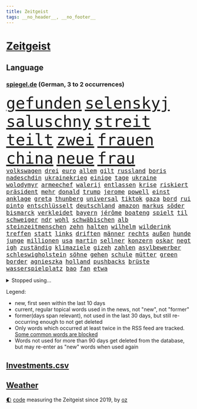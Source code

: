 ```yaml
---
title: Zeitgeist
tags: __no_header__, __no_footer__
---
```


# [Zeitgeist](https://oliz.io/zeitgeist/)

## Language

<h3><a href="https://www.spiegel.de" target="_blank">spiegel.de</a> (German, 3 to 2 occurrences)</h3>
<p style="font-family:monospace">
<span style="font-size:32pt"><a href="news_links.html#gefunden" class="current">gefunden</a></span>
<span style="font-size:32pt"><a href="news_links.html#selenskyj" class="current">selenskyj</a></span>
<span style="font-size:32pt"><a href="news_links.html#saluschny" class="current">saluschny</a></span>
<span style="font-size:32pt"><a href="news_links.html#streit" class="current">streit</a></span>
<span style="font-size:32pt"><a href="news_links.html#teilt" class="current">teilt</a></span>
<span style="font-size:32pt"><a href="news_links.html#zwei" class="current">zwei</a></span>
<span style="font-size:32pt"><a href="news_links.html#frauen" class="current">frauen</a></span>
<span style="font-size:32pt"><a href="news_links.html#china" class="current">china</a></span>
<span style="font-size:32pt"><a href="news_links.html#neue" class="current">neue</a></span>
<span style="font-size:32pt"><a href="news_links.html#frau" class="current">frau</a></span>
<br>
<span style="font-size:12pt"><a href="news_links.html#volkswagen" class="current">volkswagen</a></span>
<span style="font-size:12pt"><a href="news_links.html#drei" class="current">drei</a></span>
<span style="font-size:12pt"><a href="news_links.html#euro" class="current">euro</a></span>
<span style="font-size:12pt"><a href="news_links.html#allem" class="current">allem</a></span>
<span style="font-size:12pt"><a href="news_links.html#gilt" class="current">gilt</a></span>
<span style="font-size:12pt"><a href="news_links.html#russland" class="current">russland</a></span>
<span style="font-size:12pt"><a href="news_links.html#boris" class="current">boris</a></span>
<span style="font-size:12pt"><a href="news_links.html#nadeschdin" class="new">nadeschdin</a></span>
<span style="font-size:12pt"><a href="news_links.html#ukrainekrieg" class="current">ukrainekrieg</a></span>
<span style="font-size:12pt"><a href="news_links.html#einige" class="current">einige</a></span>
<span style="font-size:12pt"><a href="news_links.html#tage" class="current">tage</a></span>
<span style="font-size:12pt"><a href="news_links.html#ukraine" class="current">ukraine</a></span>
<span style="font-size:12pt"><a href="news_links.html#wolodymyr" class="current">wolodymyr</a></span>
<span style="font-size:12pt"><a href="news_links.html#armeechef" class="current">armeechef</a></span>
<span style="font-size:12pt"><a href="news_links.html#walerij" class="current">walerij</a></span>
<span style="font-size:12pt"><a href="news_links.html#entlassen" class="current">entlassen</a></span>
<span style="font-size:12pt"><a href="news_links.html#krise" class="current">krise</a></span>
<span style="font-size:12pt"><a href="news_links.html#riskiert" class="current">riskiert</a></span>
<span style="font-size:12pt"><a href="news_links.html#präsident" class="current">präsident</a></span>
<span style="font-size:12pt"><a href="news_links.html#mehr" class="current">mehr</a></span>
<span style="font-size:12pt"><a href="news_links.html#donald" class="current">donald</a></span>
<span style="font-size:12pt"><a href="news_links.html#trump" class="current">trump</a></span>
<span style="font-size:12pt"><a href="news_links.html#jerome" class="new">jerome</a></span>
<span style="font-size:12pt"><a href="news_links.html#powell" class="new">powell</a></span>
<span style="font-size:12pt"><a href="news_links.html#einst" class="current">einst</a></span>
<span style="font-size:12pt"><a href="news_links.html#anklage" class="current">anklage</a></span>
<span style="font-size:12pt"><a href="news_links.html#greta" class="current">greta</a></span>
<span style="font-size:12pt"><a href="news_links.html#thunberg" class="current">thunberg</a></span>
<span style="font-size:12pt"><a href="news_links.html#universal" class="new">universal</a></span>
<span style="font-size:12pt"><a href="news_links.html#tiktok" class="current">tiktok</a></span>
<span style="font-size:12pt"><a href="news_links.html#gaza" class="current">gaza</a></span>
<span style="font-size:12pt"><a href="news_links.html#bord" class="current">bord</a></span>
<span style="font-size:12pt"><a href="news_links.html#rui" class="current">rui</a></span>
<span style="font-size:12pt"><a href="news_links.html#pinto" class="current">pinto</a></span>
<span style="font-size:12pt"><a href="news_links.html#entschlüsselt" class="new">entschlüsselt</a></span>
<span style="font-size:12pt"><a href="news_links.html#deutschland" class="current">deutschland</a></span>
<span style="font-size:12pt"><a href="news_links.html#amazon" class="current">amazon</a></span>
<span style="font-size:12pt"><a href="news_links.html#markus" class="current">markus</a></span>
<span style="font-size:12pt"><a href="news_links.html#söder" class="current">söder</a></span>
<span style="font-size:12pt"><a href="news_links.html#bismarck" class="new">bismarck</a></span>
<span style="font-size:12pt"><a href="news_links.html#verkleidet" class="current">verkleidet</a></span>
<span style="font-size:12pt"><a href="news_links.html#bayern" class="current">bayern</a></span>
<span style="font-size:12pt"><a href="news_links.html#jérôme" class="new">jérôme</a></span>
<span style="font-size:12pt"><a href="news_links.html#boateng" class="new">boateng</a></span>
<span style="font-size:12pt"><a href="news_links.html#spielt" class="current">spielt</a></span>
<span style="font-size:12pt"><a href="news_links.html#til" class="current">til</a></span>
<span style="font-size:12pt"><a href="news_links.html#schweiger" class="current">schweiger</a></span>
<span style="font-size:12pt"><a href="news_links.html#ndr" class="current">ndr</a></span>
<span style="font-size:12pt"><a href="news_links.html#wohl" class="current">wohl</a></span>
<span style="font-size:12pt"><a href="news_links.html#schwäbischen" class="current">schwäbischen</a></span>
<span style="font-size:12pt"><a href="news_links.html#alb" class="new">alb</a></span>
<span style="font-size:12pt"><a href="news_links.html#steinzeitmenschen" class="new">steinzeitmenschen</a></span>
<span style="font-size:12pt"><a href="news_links.html#zehn" class="current">zehn</a></span>
<span style="font-size:12pt"><a href="news_links.html#halten" class="current">halten</a></span>
<span style="font-size:12pt"><a href="news_links.html#wilhelm" class="current">wilhelm</a></span>
<span style="font-size:12pt"><a href="news_links.html#wilderink" class="new">wilderink</a></span>
<span style="font-size:12pt"><a href="news_links.html#treffen" class="current">treffen</a></span>
<span style="font-size:12pt"><a href="news_links.html#statt" class="current">statt</a></span>
<span style="font-size:12pt"><a href="news_links.html#links" class="current">links</a></span>
<span style="font-size:12pt"><a href="news_links.html#driften" class="new">driften</a></span>
<span style="font-size:12pt"><a href="news_links.html#männer" class="current">männer</a></span>
<span style="font-size:12pt"><a href="news_links.html#rechts" class="current">rechts</a></span>
<span style="font-size:12pt"><a href="news_links.html#außen" class="current">außen</a></span>
<span style="font-size:12pt"><a href="news_links.html#hunde" class="current">hunde</a></span>
<span style="font-size:12pt"><a href="news_links.html#junge" class="current">junge</a></span>
<span style="font-size:12pt"><a href="news_links.html#millionen" class="current">millionen</a></span>
<span style="font-size:12pt"><a href="news_links.html#usa" class="current">usa</a></span>
<span style="font-size:12pt"><a href="news_links.html#martin" class="current">martin</a></span>
<span style="font-size:12pt"><a href="news_links.html#sellner" class="current">sellner</a></span>
<span style="font-size:12pt"><a href="news_links.html#konzern" class="current">konzern</a></span>
<span style="font-size:12pt"><a href="news_links.html#oskar" class="current">oskar</a></span>
<span style="font-size:12pt"><a href="news_links.html#negt" class="new">negt</a></span>
<span style="font-size:12pt"><a href="news_links.html#igh" class="current">igh</a></span>
<span style="font-size:12pt"><a href="news_links.html#zuständig" class="current">zuständig</a></span>
<span style="font-size:12pt"><a href="news_links.html#klimaziele" class="current">klimaziele</a></span>
<span style="font-size:12pt"><a href="news_links.html#gizeh" class="new">gizeh</a></span>
<span style="font-size:12pt"><a href="news_links.html#zahlen" class="current">zahlen</a></span>
<span style="font-size:12pt"><a href="news_links.html#asylbewerber" class="current">asylbewerber</a></span>
<span style="font-size:12pt"><a href="news_links.html#schleswigholstein" class="current">schleswigholstein</a></span>
<span style="font-size:12pt"><a href="news_links.html#söhne" class="current">söhne</a></span>
<span style="font-size:12pt"><a href="news_links.html#gehen" class="current">gehen</a></span>
<span style="font-size:12pt"><a href="news_links.html#schule" class="current">schule</a></span>
<span style="font-size:12pt"><a href="news_links.html#mütter" class="current">mütter</a></span>
<span style="font-size:12pt"><a href="news_links.html#green" class="current">green</a></span>
<span style="font-size:12pt"><a href="news_links.html#border" class="new">border</a></span>
<span style="font-size:12pt"><a href="news_links.html#agnieszka" class="new">agnieszka</a></span>
<span style="font-size:12pt"><a href="news_links.html#holland" class="new">holland</a></span>
<span style="font-size:12pt"><a href="news_links.html#pushbacks" class="current">pushbacks</a></span>
<span style="font-size:12pt"><a href="news_links.html#brüste" class="new">brüste</a></span>
<span style="font-size:12pt"><a href="news_links.html#wasserspielplatz" class="new">wasserspielplatz</a></span>
<span style="font-size:12pt"><a href="news_links.html#bao" class="new">bao</a></span>
<span style="font-size:12pt"><a href="news_links.html#fan" class="current">fan</a></span>
<span style="font-size:12pt"><a href="news_links.html#etwa" class="current">etwa</a></span>
</p>
<details>
<summary>Stopped using...</summary>
<p class="former" style="font-size:12pt">
diktator(1197) hinterlassen(1197) coronakrise(1196) schoss(1196) verzweifelt(1196) xi(1196) alpen(1195) geboren(1195) illegale(1195) ließen(1195) quartal(1195) amsterdam(1194) beispielen(1194) blicken(1194) kolumnist(1194) kraftvoll(1194) leisten(1194) neuem(1194) unbekannten(1194) zuversicht(1194) afrika(1193) erlitten(1192) for(1192) verlierer(1192) zuge(1192) befürchten(1191) digitalisierung(1191) gewaltige(1191) hotel(1191) material(1191) positive(1191) uhr(1191) voran(1191) chelsea(1190) lastwagen(1190) sexueller(1190) szenen(1190) tests(1190) zivilisten(1190) 400(1189) and(1189) gebrochen(1189) lobt(1189) tschechien(1189) witz(1189) aktuell(1188) informationen(1188) kostet(1188) nigeria(1188) stürmer(1188) who(1188) 31(1187) belasten(1187) historische(1187) langen(1187) maßnahme(1187) weltwirtschaft(1187) beteiligten(1186) dreimal(1186) fliehen(1186) leid(1186) schwangere(1186) smartphone(1186) meinem(1185) börse(1184) konflikte(1184) meint(1184) mieter(1184) schicken(1184) abstand(1183) aufgehoben(1183) feuerwehrleute(1183) kontakte(1183) leichen(1183) pflanzen(1183) regt(1183) satz(1183) verspielt(1183) aufruf(1182) fortgesetzt(1182) jüngere(1182) überholt(1182) oppositionelle(1181) entsetzt(1180) venezuela(1180) zerstören(1178) affäre(1177) aufgenommen(1177) ebenso(1176) taliban(1174) monats(1173) spiegelumfrage(1172) vorgänger(1170) rollt(1169) aufgetaucht(1167) erstochen(1167) ausgesetzt(1166) auseinandersetzung(1163) sportler(1162) automatisch(1161) retter(1161) fortsetzung(1160) afrikas(1154) kontert(1143) ausgetragen(1138) teuren(1137) abschluss(1129) leiter(1108) niederländer(1092) orte(1037) politikern(1030) rumänien(1012) waldbrände(969) 38(960) videoaufnahmen(957) serbien(953) 72(919) landsleute(903) flut(900) gesund(899) ausgefallen(898) 120(894) zerstörten(892) börsen(872) schlafen(866) dokumentiert(839) rosa(810) hals(808) roth(801) härte(799) militärischen(782) museen(779) stephen(775) sank(772) brennt(765) geschah(748) symbol(748) propaganda(746) match(732) bonn(729) geplatzt(728) überzeugung(713) 49(711) gastbeitrag(711) einheit(710) verantwortlichen(701) abseits(697) unwetter(695) sklaverei(683) jennifer(681) zugenommen(681) baustelle(674) gebiete(674) kriegsverbrechen(672) eingetroffen(670) beben(658) ungewiss(658) bewusst(657) besetzten(653) fernen(640) ertrinken(635) ufer(630) dahin(623) erfurt(616) trocken(613) unterlag(613) unterliegt(611) 110(595) jugendlicher(589) tiefer(588) joshua(586) paderborn(586) irgendwann(581) zulassung(581) älter(568) verstoßen(566) 16jähriger(565) image(562) kampagne(558) riesig(557) olympiasieger(555) legal(551) zuhause(549) aufgaben(546) chinesen(544) innenstadt(544) umweltschützer(539) träume(536) globalen(534) zivile(532) raten(523) pleiten(520) wunderbar(518) amerikanischer(515) sicherer(515) ukrainerusslandnews(515) menschheit(514) jude(506) verstöße(504) dunkle(493) feierten(490) freigegeben(488) aufholjagd(487) branchen(486) eingeschaltet(478) dokumentieren(477) sohnes(474) kompliziert(472) niederlagen(472) belege(464) knappe(463) schmeckt(461) katze(460) schauplatz(458) deuten(456) spaltet(456) karriereberaterin(448) schwarzer(446) überzeugte(443) spielzeug(436) geschmack(433) pistole(430) reichlich(427) adolf(425) gleise(425) ausgemacht(424) verunsichert(421) gedroht(415) serbische(414) mexikanischen(403) vermeldet(402) vulkan(399) fachkräften(396) überstanden(393) überschritten(391) tauchte(390) leblos(388) professionell(388) brettspiele(387) rammt(385) trieb(385) kulturstaatsministerin(383) venedig(383) kongo(382) heimische(381) veränderte(381) lockt(378) umstrittener(378) nannte(377) passanten(376) interessante(375) flasche(371) statistik(371) sachsens(370) erleidet(368) aussieht(367) prozesse(367) rivale(363) befasst(359) bewahren(356) fahrbahn(356) republikanische(355) weimar(353) gravierende(351) inseln(351) islamistischen(351) günstigen(349) gedemütigt(347) schweres(345) juristischen(341) anderswo(340) 46(339) angezündet(336) karin(336) verschwundenen(333) 130(332) geschnappt(331) außergewöhnlich(328) berlinkreuzberg(326) kommentare(326) uhren(325) verstoß(320) norditalien(315) verkäufer(315) blüht(313) betreiben(311) fließen(310) verstand(310) wänden(310) 15jährigen(309) leuchten(307) bier(303) hellt(303) wanderer(301) überwunden(301) hohes(300) elbe(297) erschaffen(294) hauseigentümer(294) geflüchtet(293) überflutungen(293) wrack(292) gefangen(291) li(291) gründung(290) hakenkreuze(290) glas(288) prosieben(284) tätern(283) drohte(281) feierlichkeiten(276) flüchtende(275) gemälde(275) fußballverband(274) jim(274) klares(274) kuss(274) set(274) solaranlagen(274) nirgendwo(273) sichere(273) aufschwung(272) basketballer(272) prämien(271) trümmerfeld(270) alarmbereitschaft(269) urlauber(268) versuchter(267) beine(266) eingeschlagen(266) konkret(266) ausgehen(263) kolleginnen(263) lebenszeichen(263) erneuern(262) christen(261) trikot(261) überfahren(260) buchen(259) explodiert(255) yoga(254) ken(250) traurige(250) branchenverband(243) gelernt(243) schiffen(243) zwischendurch(241) drohnenangriffe(240) heiklen(237) überflutete(237) schlagabtausch(236) bestritten(235) einwanderung(234) achtjährige(232) blicke(231) mobilität(231) kalifornischen(230) rekrutiert(229) wärme(229) kronprinz(227) qualifiziert(227) scott(227) website(227) spielerin(226) verweis(226) cool(225) saudische(225) hitzewellen(224) brandstiftung(223) gestrandet(222) luftangriffen(222) elend(221) gasspeicher(221) budget(219) familienvater(218) frühestens(218) gelte(218) unfallort(218) bremse(217) politologe(217) älterer(217) vučić(213) überprüft(212) fasziniert(211) festgestellt(211) anschluss(210) inferno(209) philosoph(209) zwanzig(209) gündoğan(208) bunter(207) abgeschoben(206) polizeigewahrsam(205) schleppend(205) plakate(203) steve(203) auswahl(202) hergestellt(201) seenot(201) überflutet(201) 2013(199) fällig(199) spaghetti(198) speziellen(198) warnungen(198) ärmelkanal(198) entsprechend(197) geeignet(197) jemanden(197) schlichten(197) tierwohl(197) weltkulturerbe(197) dunkelsten(196) eindringen(196) selbstoptimierung(194) düsseldorfer(191) selbstbewusst(188) leuchtet(185) stockt(185) verdankt(185) bodensee(184) clemens(184) überschwemmt(184) leitartikel(183) zweitgrößten(183) geklettert(182) klassische(182) vorort(182) schmerzhaft(180) verkehrswende(180) zwölfjährige(180) belästigungen(177) brandmauer(177) palästinensische(176) behrens(175) sicherheitsmaßnahmen(175) metropole(174) geflohen(173) vollen(173) immobilienmarkt(172) nächster(171) reservisten(170) service(170) butter(169) iphone(169) belohnt(167) pyrotechnik(166) sagten(164) gefährliches(163) gezündet(163) liebeskummer(163) maximal(163) erschweren(161) schiene(160) lehnte(159) küsten(158) algerien(156) entwicklungshilfe(156) monatelange(156) ernten(155) repression(155) schmerzhaften(155) überstunden(155) geschätzt(154) fahrschein(153) stoppte(153) bestens(152) dauerte(152) flügel(152) überqueren(152) besuchte(151) fußballerin(151) matsch(151) populär(151) gregor(150) gysi(150) rutschte(149) hausarrest(148) hebel(148) konjunkturflaute(148) passau(147) sichergestellt(147) birmingham(145) usschauspielerin(145) beispiellosen(144) organisierten(143) stieß(143) judenhass(142) wahrzeichen(142) allgäuer(141) flüsse(140) inhaber(140) arbeitskräftemangel(139) bürgerinnen(139) nowitzki(137) publikums(137) sekt(137) bedauert(136) technisch(136) knacken(135) zypern(135) anfänger(134) neubauten(134) schwänzen(134) arbeitszeiterfassung(133) checker(133) einrichtung(133) johann(133) tobi(133) usbundesstaaten(133) überlegt(133) kontrollverlust(132) sperrte(132) nachteile(131) rufe(131) schusswaffenangriff(131) zweitgrößte(131) uswahl(130) weltmeistertitel(130) beliebtesten(129) disziplin(129) schwester(129) thiel(129) ausgeweitet(128) erbgut(128) kassel(128) gleicht(127) traurigen(127) abgesetzt(126) explodierte(126) normales(126) nötige(126) rückenschmerzen(126) topspiel(126) indiz(125) antisemitischen(123) autounfall(122) überraschungen(122) gegenschlägen(121) königspaar(121) schlechtesten(121) glänzt(120) heutzutage(120) kapitolsturm(120) glasfaser(119) muslimische(119) polizeiwache(119) verspielte(119) engländer(118) serbiens(117) wankt(117) jubiläum(116) aufwendig(115) streamen(115) entertainment(114) kürt(113) perfides(113) kimmich(112) versinkt(112) völkerrecht(112) aufgebrochen(111) dankbar(111) hartnäckig(111) roll(111) isst(110) mehrmals(110) kritikerin(109) 1981(108) ausbruch(108) millionensumme(108) 54jähriger(107) krimineller(107) generationen(106) sonnen(106) verbrennungen(106) hitzigen(105) längerem(105) profiteure(105) seeblockade(105) singen(105) beschuldigen(104) geiger(104) geschenke(104) konzentriert(104) naomi(104) produktionsfirma(104) ägyptens(104) kanadier(103) pflegte(103) asylbewerbern(102) raumstation(102) sechsjähriger(102) hilfsgüter(101) zentralrat(101) industrieverband(100) überfüllt(100) enormen(99) schafften(99) ablegen(98) populistische(98) rekordzahl(98) 41jährige(97) 67jährige(97) blinder(97) flieht(97) gerechnet(97) knappen(97) manufaktur(97) osteuropa(97) belgrad(96) haftbefehle(95) tante(95) befanden(94) galatasaray(94) preisbremsen(94) ausfälle(92) jüngster(92) philippinische(92) alina(91) andrij(91) bedeutendes(91) stimmte(91) absicht(90) angerufen(90) bauten(90) dividenden(90) eisschild(90) gerätselt(90) gesteuert(90) immobilienkauf(90) terzić(90) überspringt(90) anspannung(89) einsätzen(89) glänzend(89) kriegen(89) leistete(89) mexikos(89) verweht(89) waffenverbot(89) erdstößen(88) ernähren(88) inselkette(88) kinderreisepass(88) kommissarin(88) landesweit(88) q(88) rock(88) verhaftungen(88) größenwahn(87) höchster(87) pragmatismus(87) rutschen(87) schuster(87) spielberg(87) weiterem(87) wettbewerben(87) zentralrats(87) überwiegend(87) diplomatie(86) fahrwerk(86) heizt(86) niedergelassenen(86) tierarzt(86) 1100(85) überraschende(85) afghanischen(84) aston(84) gezählt(84) stadtzentrum(84) thronfolger(84) 45000(83) ausreisen(83) produzenten(83) reisegruppen(83) sicherheitsvorkehrungen(83) unvollendete(83) dreistellige(82) horrorszenen(82) kriegsschäden(82) bekennen(81) gegenfahrbahn(81) gesicherten(81) maske(81) ssv(81) terrororganisation(81) erlangen(80) knast(80) overtourism(80) zölle(80) anwohnern(79) aufwärts(79) auseinandersetzungen(79) bosse(79) heiligabend(79) jahrelange(79) propalästinensische(79) zugesetzt(79) awdijiwka(78) nachbar(78) steuerte(78) aufrüstung(77) gezerrt(77) tödliches(77) architekt(76) bulgariens(76) eingedrungen(76) enthält(76) israelgazanews(76) kampfbrigade(76) vegan(76) afghanen(75) afghaninnen(75) grünenabgeordnete(75) hamasgeiseln(75) inspiration(75) israelisches(75) molotowcocktails(75) raab(75) bisweilen(74) bridge(74) bundeskanzlers(74) freundes(74) greifswald(74) praxen(74) universitäten(74) zerstörungen(74) besucherinnen(73) fein(73) meistens(73) reuter(73) abdullah(72) abhanden(72) attraktiver(72) beerdigungen(72) führerscheinprüfung(72) oberstdorf(72) peace(72) qualitäten(72) sturmflut(72) bet(71) dokument(71) strategien(71) zuneigung(71) agiert(70) basketballfans(70) dauereinsatz(70) hilfslieferungen(70) konflikten(70) türkischer(70) unterwerfen(70) auflöst(69) briefträger(69) planungsbeschleunigung(69) akte(68) neigen(68) sonderregel(68) eintreten(66) eskalationen(66) feuerwerk(66) kommissar(66) kulturminister(66) nordseeküste(66) schwört(66) zahlreicher(66) kiboom(65) muslimen(65) vergesslicher(65) weltlage(65) durchbricht(64) glaubensgemeinschaften(64) jobwechsel(64) maine(64) mccann(64) nbasaison(64) rekordverdächtiges(64) stühle(64) verpackungsmüll(64) 28jährige(63) 29jähriger(63) amateurvideos(63) bombardements(63) markige(63) shitstorm(63) basketballliga(62) friedlich(62) gebäudes(62) kampfdrohnen(62) kanzlerkandidatur(62) pfand(62) websites(62) wohnkosten(62) henning(61) matthew(61) perry(61) ukrainehilfe(61) umgestaltet(61) unglücklich(61) wecken(61) abwärts(60) angestrebte(60) arbeitsrecht(60) ballon(60) eröffnete(60) häftlinge(60) häme(60) jedermann(60) mühsam(60) rentnerin(60) werbefrei(60) 19jährige(59) economist(59) elbtowers(59) gags(59) kasachstan(59) mangelndes(59) spionagesatelliten(59) südchinesisches(59) ware(59) zeitgemäß(59) 218(58) flüchtlingsdebatte(58) nuklearwaffen(58) wegfallen(58) freundliche(57) hirn(57) veränderung(57) vorurteile(57) wertvollste(57) ähnliches(57) ausländer(56) banner(56) benkos(56) lennon(56) millionenpublikum(56) nkunku(56) vertretungen(56) gräben(55) immobilienkäufer(55) lernte(55) verschicken(55) allermeisten(54) gil(54) staatsaffäre(54) unterschätzt(54) bundespolitik(53) gerüstet(53) grau(53) knackt(53) risotto(53) streaming(53) boomende(52) erdgasspeicher(52) hamasmassaker(52) kampfeinsatz(52) reanimation(52) tarifverträge(52) abzuwenden(51) erschütterungen(51) feinschmecker(51) vorlagen(51) wachsamkeit(51) altenheim(50) eier(50) empire(50) hausfriedensbruchs(50) konfetti(50) muhammad(50) wisconsin(50) einsame(49) gewaltsam(49) gießen(49) gratis(49) kinofilm(49) schmelze(49) stichwaffe(49) streitigkeiten(49) xvi(49) beendete(48) emilia(48) five(48) schiffswrack(48) siegerin(48) traditionelle(48) vermehren(48) weins(48) zerschlagung(48) albanischen(47) beugen(47) elektroautobauer(47) geheimnisse(47) hamaszentrale(47) indiana(47) neutral(47) toleranz(47) abgekommen(46) basketballspiel(46) klimaproteste(46) liberia(46) zerbröselt(46) zugreifen(46) zuschauen(46) bundestags(45) gesunkenen(45) glaubensgemeinschaft(45) kündigungen(45) personalwechsel(45) routen(45) abschiedsbrief(44) angespült(44) kopfschmerzen(44) polnischer(44) vorjahren(44) übelkeit(44) balanceakt(43) bedrohliche(43) clarke(43) jacob(43) kapitän(43) kriegsgebiet(43) ladens(43) ordnen(43) spurensuche(43) timing(43) geboten(42) küstenstreifen(42) projekten(42) sammelte(42) ultimatum(42) verächtlich(42) foren(41) kalabrien(41) knallt(41) magnetschwebebahnen(41) pia(41) denkwürdigsten(40) freundeskreis(40) texten(40) vinylplatten(40) bewiesen(39) bundesligisten(39) irrational(39) milder(39) bekenntnis(38) bewohnern(38) dwd(38) kommunalwahl(38) nannten(38) pizza(38) räume(38) rücksicht(38) skiunfall(38) spannendes(38) fehltage(37) haushaltskrise(37) hauswand(37) prostitution(37) verließ(37) flüchtlingstrecks(36) langwierige(36) pisregierung(36) starkem(36) straftäter(36) einzog(35) rückläufig(35) touchscreens(35) unerträglich(35) wird's(35) empfänger(34) hochrangiger(34) läden(34) nervige(34) nrwinnenminister(34) reul(34) usmilitärstützpunkte(34) welch(34) 25jähriger(33) durchsuchten(33) norbert(33) regierender(33) tiefpunkt(33) vergleichsweise(33) blutiger(32) herzschmerz(32) raymond(32) taxifahrer(32) titelkandidaten(32) beigesteuert(31) bizarr(31) bushaltestelle(31) kindererziehung(31) suchtforscher(31) unwahrscheinlich(31) ausgebüxte(30) bahntunnel(30) effektive(30) finanzen(30) ladesäule(30) marburg(30) schusswunden(30) bootsmigranten(29) cookies(29) kissinger(29) weihnachtsbaum(29) zuversichtlich(29) beeindruckte(28) portemonnaie(28) professionelle(28) rathaus(28) zeitdruck(28) clark(27) dienstwagen(27) erinnerung(27) geschäftsmodelle(27) lynch(27) stationen(27) 63jähriger(26) erhöhter(26) kulturelle(26) lego(26) lesern(26) strompreisen(26) stürmisch(26) tannenbaum(26) arbeitgebern(25) hauptinsel(25) permanent(25) thorsten(25) antritt(24) böllerverbot(24) dinner(24) geburten(24) grundgesetzänderung(24) weihnachtsfest(24) weihnachtsmann(24) ermittlungsverfahren(23) inspirieren(23) rennt(23) silvesterfeuerwerk(23) winterreifen(23) zögert(23) blank(22) machtwechsel(22) schmuckstück(22) schottergärten(22) signainsolvenz(22) verheerender(22) wesentliche(22) highlights(21) malte(21) massenkarambolage(21) topform(21) zufälle(21) überragende(21) bildgenerator(20) cherson(20) entwirft(20) füllen(20) ginge(20) handelsroute(20) mütterlichen(20) skandinavien(20) tarife(20) edin(19) ethan(19) gefährde(19) randalierer(19) tierische(19) abende(18) frauenleiche(18) frontalzusammenstoß(18) halt(18) iss(18) strafkolonie(18) boerne(17) raubüberfällen(17) superfoods(17) containerschiff(16) kameramann(16) minden(16) spielzeit(16) titelkandidat(16) anschlagspläne(15) belastungen(15) berufsalltag(15) diesjährige(15) paulis(15) ausläuft(14) ikea(14) rumäniens(14) skilangläuferin(14) spiegelleserinnen(14) zunehmende(14) dauerzustand(13) plottwists(13) provinzen(13) unterm(13) verspätete(13) 10000punktemarke(12) ally(12) best(12) bootsunglück(12) konsumenten(12) meeresspiegel(12) pally(12) touren(12) della(11) menschenhandel(11) neuerliche(11) passte(11) santa(11) wahlzettel(11)
</p>
</details>
<p>Legend:
<ul>
<li><span class="new">new</span>, first seen within the last 10 days</li>
<li><span class="current">current</span>, regular topical words used in the news, not "new", not "former"</li>
<li><span class="former">former(days span relevant)</span>, not used in the last 30 days, but still re-occurring enough to not get deleted</li>
<li>Only words which occurred at least twice in the RSS feed are tracked. <a href="language/filters.py">Some common words are blocked</a></li>
<li>Words not used for more than 90 days get deleted from the database, but may re-enter as "new" words when used again</li>
</ul>
</p>

## [Investments](investments.html)[.csv](investments.csv)

## [Weather](weather.html)

<footer>
<a href="javascript:toggleTheme()" class="nav">🌓</a>
<a href="https://github.com/ooz/zeitgeist">code</a> measuring the Zeitgeist since 2019, by <a href="https://oliz.io">oz</a>
</footer>
